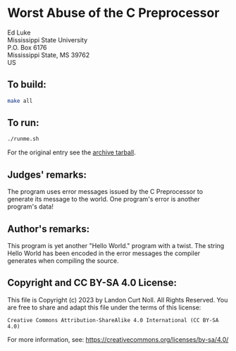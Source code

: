 # Worst Abuse of the C Preprocessor

Ed Luke  
Mississippi State University  
P.O. Box 6176  
Mississippi State, MS 39762  
US    


## To build:

```sh
make all
```


## To run:

```sh
./runme.sh
```

For the original entry see the [archive tarball](/archive/archive-1992.tar.bz2).


## Judges' remarks:

The program uses error messages issued by the C Preprocessor to
generate its message to the world.  One program's error is another 
program's data!


## Author's remarks:

This program is yet another "Hello World." program with a twist.  The
string Hello World has been encoded in the error messages the compiler
generates when compiling the source.


## Copyright and CC BY-SA 4.0 License:

This file is Copyright (c) 2023 by Landon Curt Noll.  All Rights Reserved.
You are free to share and adapt this file under the terms of this license:

    Creative Commons Attribution-ShareAlike 4.0 International (CC BY-SA 4.0)

For more information, see: https://creativecommons.org/licenses/by-sa/4.0/
